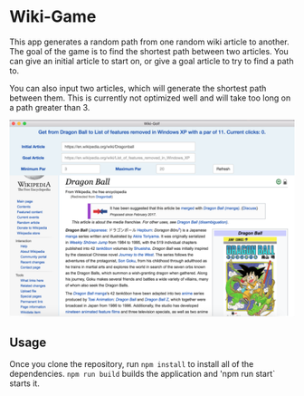 # Wiki-Game

This app generates a random path from one random wiki article to another. The goal of the game is to find the shortest path
between two articles. You can give an initial article to start on, or give a goal article to try to find a path to. 

You can also input two articles, which will generate the shortest path between them. This is currently not optimized well and will take too long on a path greater than 3.

![Wiki-Golf-Screenshot](https://raw.githubusercontent.com/Jflinchum/Wiki-Game/master/docs/wiki-golf.png)

## Usage

Once you clone the repository, run `npm install` to install all of the dependencies.
`npm run build` builds the application and 'npm run start` starts it.

